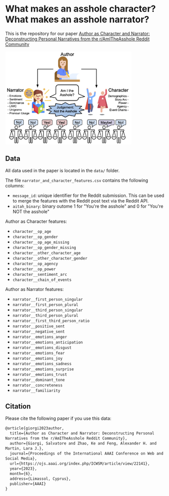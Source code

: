 # What makes an asshole character? What makes an asshole narrator?

This is the repository for our paper [Author as Character and Narrator: Deconstructing Personal Narratives from the r/AmITheAsshole Reddit Community](https://sjgiorgi.github.io/publications/giorgi2023author.pdf)


<img src="https://raw.githubusercontent.com/sjgiorgi/moral_judgements_in_aita/master/assets/aita_flow_diagram.png" width="400">



## Data

All data used in the paper is located in the `data/` folder. 

The file `narrator_and_character_features.csv` contains the following columns:

* `message_id`: unique identifier for the Reddit submission. This can be used to merge the features with the Reddit post text via the Reddit API.
* `aitah_binary`: binary outome 1 for "You're the asshole" and 0 for "You're NOT the asshole"

Author as Character features:

* `character__op_age`
* `character__op_gender`
* `character__op_age_missing`
* `character__op_gender_missing`
* `character__other_character_age`
* `character__other_character_gender`
* `character__op_agency`
* `character__op_power`
* `character__sentiment_arc`
* `character__chain_of_events`


Author as Narrator features:

* `narrator__first_person_singular`
* `narrator__first_person_plural`
* `narrator__third_person_singular`
* `narrator__third_person_plural`
* `narrator__first_third_person_ratio`
* `narrator__positive_sent`
* `narrator__negative_sent`
* `narrator__emotions_anger`
* `narrator__emotions_anticipation`
* `narrator__emotions_disgust`
* `narrator__emotions_fear`
* `narrator__emotions_joy`
* `narrator__emotions_sadness`
* `narrator__emotions_surprise`
* `narrator__emotions_trust`
* `narrator__dominant_tone`
* `narrator__concreteness`
* `narrator__familiarity`

## Citation

Please cite the following paper if you use this data:

```
@article{giorgi2023author,
  title={Author as Character and Narrator: Deconstructing Personal Narratives from the r/AmITheAsshole Reddit Community},
  author={Giorgi, Salvatore and Zhao, Ke and Feng, Alexander H. and Martin, Lara J.},
  journal={Proceedings of the International AAAI Conference on Web and Social Media},
  url={https://ojs.aaai.org/index.php/ICWSM/article/view/22141},
  year={2023},
  month={6},
  address={Limassol, Cyprus},
  publisher={AAAI}
}
```

